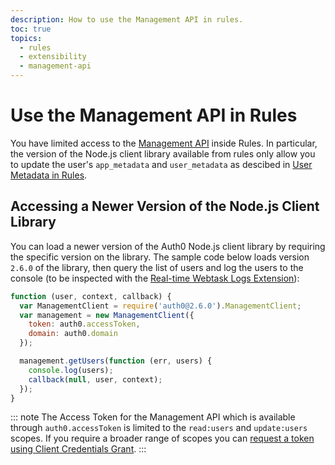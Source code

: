 ```yaml
---
description: How to use the Management API in rules.
toc: true
topics:
  - rules
  - extensibility
  - management-api
---
```

# Use the Management API in Rules

You have limited access to the [Management API](/api/management/v2) inside Rules. In particular, the version of the Node.js client library available from rules only allow you to update the user's `app_metadata` and `user_metadata` as descibed in [User Metadata in Rules](/rules/current/metadata-in-rules).

## Accessing a Newer Version of the Node.js Client Library

You can load a newer version of the Auth0 Node.js client library by requiring the specific version on the library. The sample code below loads version `2.6.0` of the library, then query the list of users and log the users to the console (to be inspected with the [Real-time Webtask Logs Extension](/extensions/realtime-webtask-logs)):

```js
function (user, context, callback) {
  var ManagementClient = require('auth0@2.6.0').ManagementClient;
  var management = new ManagementClient({
    token: auth0.accessToken,
    domain: auth0.domain
  });

  management.getUsers(function (err, users) {
    console.log(users);
    callback(null, user, context);
  });
}
```

::: note
The Access Token for the Management API which is available through `auth0.accessToken` is limited to the `read:users` and `update:users` scopes. If you require a broader range of scopes you can [request a token using Client Credentials Grant](/api/management/v2/tokens#automate-the-process).
:::
